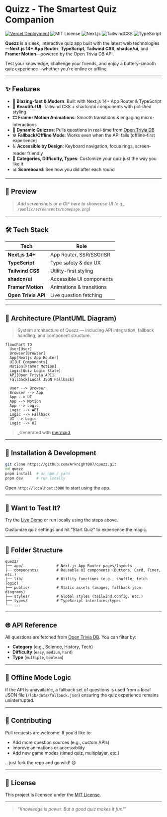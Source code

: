 # Quizz - The Smartest Quiz Companion

[![Vercel Deployment](https://vercelbadge.vercel.app/api/Arknight007/quizz-game)](https://quezz.vercel.app)
![MIT License](https://img.shields.io/github/license/Arknight007/quizz-game)
![Next.js](https://img.shields.io/badge/Built%20with-Next.js-000?logo=next.js&logoColor=white)
![TailwindCSS](https://img.shields.io/badge/Styled%20with-Tailwind%20CSS-38BDF8?logo=tailwindcss&logoColor=white)
![TypeScript](https://img.shields.io/badge/Powered%20by-TypeScript-3178C6?logo=typescript&logoColor=white)

**Quezz** is a sleek, interactive quiz app built with the latest web technologies—**Next.js 14+ App Router**, **TypeScript**, **Tailwind CSS**, **shadcn/ui**, and **Framer Motion**—powered by the Open Trivia DB API.

Test your knowledge, challenge your friends, and enjoy a buttery-smooth quiz experience—whether you're online or offline.

---

## ✨ Features

- 🚀 **Blazing-fast & Modern**: Built with Next.js 14+ App Router & TypeScript  
- 🎨 **Beautiful UI**: Tailwind CSS + shadcn/ui components with polished styling  
- 🎞️ **Framer Motion Animations**: Smooth transitions & engaging micro-interactions  
- 🧩 **Dynamic Quizzes**: Pulls questions in real-time from [Open Trivia DB](https://opentdb.com/)  
- ⚙️ **Fallback/Offline Mode**: Works even when the API fails (offline-first experience)  
- ♿ **Accessible by Design**: Keyboard navigation, focus rings, screen-reader friendly  
- 🧠 **Categories, Difficulty, Types**: Customize your quiz just the way you like it  
- 📊 **Scoreboard**: See how you did after each round  

---

## 📸 Preview

> _Add screenshots or a GIF here to showcase UI (e.g., `/public/screenshots/homepage.png`)_

---

## 🛠️ Tech Stack

| Tech              | Role                      |
|-------------------|---------------------------|
| **Next.js 14+**   | App Router, SSR/SSG/ISR   |
| **TypeScript**    | Type safety & dev UX      |
| **Tailwind CSS**  | Utility-first styling     |
| **shadcn/ui**     | Accessible UI components  |
| **Framer Motion** | Animations & transitions  |
| **Open Trivia API** | Live question fetching  |

---

## 🧱 Architecture (PlantUML Diagram)

> System architecture of Quezz — including API integration, fallback handling, and component structure.

```mermaid
flowchart TD
  User[User]
  Browser[Browser]
  App[Nextjs App Router]
  UI[UI Components]
  Motion[Framer Motion]
  Logic[Quiz Logic State]
  API[Open Trivia API]
  Fallback[Local JSON Fallback]

  User --> Browser
  Browser --> App
  App --> UI
  App --> Motion
  App --> Logic
  Logic --> API
  Logic --> Fallback
  UI --> Logic
  Logic --> UI

```

> _Generated with [mermaid](https://plantuml.com/), 

---

## 🚧 Installation & Development

```bash
git clone https://github.com/Arknight007/quezz.git
cd quezz
pnpm install  # or npm / yarn
pnpm dev      # run locally
```

Open `http://localhost:3000` to start using the app.

---

## 🧪 Want to Test It?

Try the [Live Demo](https://quezz.vercel.app) or run locally using the steps above.

Customize quiz settings and hit "Start Quiz" to experience the magic.

---

## 📁 Folder Structure

```
quezz/
├── app/               # Next.js App Router pages/layouts
├── components/        # Reusable UI components (Buttons, Card, Timer, etc.)
├── lib/               # Utility functions (e.g., shuffle, fetch logic)
├── public/            # Static assets (images, fallback.json, diagrams)
├── styles/            # Global styles (tailwind.config, etc.)
├── types/             # TypeScript interfaces/types
└── ...
```

---

## 🌐 API Reference

All questions are fetched from [Open Trivia DB](https://opentdb.com/api_config.php). You can filter by:

- **Category** (e.g., Science, History, Tech)  
- **Difficulty** (`easy`, `medium`, `hard`)  
- **Type** (`multiple`, `boolean`)  

---

## 📡 Offline Mode Logic

If the API is unavailable, a fallback set of questions is used from a local JSON file (`/lib/data/fallback.json`) ensuring the quiz experience remains uninterrupted.

---

## 🤝 Contributing

Pull requests are welcome! If you'd like to:

- Add more question sources (e.g., custom APIs)  
- Improve animations or accessibility  
- Add new game modes (timed quiz, multiplayer, etc.)  

...just fork the repo and go wild! 😄

---

## 📜 License

This project is licensed under the [MIT License](LICENSE).

---

> _“Knowledge is power. But a good quiz makes it fun!”_
